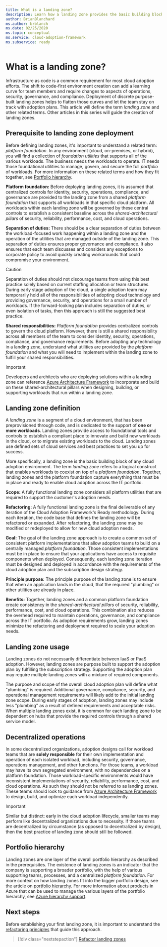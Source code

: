 ```yaml
---
title: What is a landing zone?
description: Learn how a landing zone provides the basic building block of any cloud adoption environment.
author: BrianBlanchard
ms.author: brblanch
ms.date: 02/25/2020
ms.topic: conceptual
ms.service: cloud-adoption-framework
ms.subservice: ready
---
```


<!-- markdownlint-disable MD026 -->

# What is a landing zone?

Infrastructure as code is a common requirement for most cloud adoption efforts. The shift to code-first environment creation can add a learning curve for team members and require changes to aspects of operations, security, governance, and compliance. Deployment of discrete purpose-built landing zones helps to flatten those curves and let the team stay on track with adoption plans. This article will define the term _landing zone_ and other related terms. Other articles in this series will guide the creation of landing zones.

## Prerequisite to landing zone deployment

Before defining landing zones, it's important to understand a related term: _platform foundation_. In any environment (cloud, on-premises, or hybrid), you will find a collection of _foundation utilities_ that supports all of the various workloads. The business needs the workloads to operate. IT needs those foundational utilities to manage, govern, and secure the full _portfolio_ of workloads. For more information on these related terms and how they fit together, see [Portfolio hierarchy](../../reference/fundamental-concepts/hosting-hierarchy.md).

**Platform foundation:** Before deploying landing zones, it is assumed that centralized controls for identity, security, operations, compliance, and governance are provided to the landing zone from a shared _platform foundation_ that supports all workloads in that specific cloud platform. All workloads within each landing zone will be governed by these central controls to establish a consistent baseline across the _shared-architectural pillars_ of security, reliability, performance, cost, and cloud operations.

**Separation of duties:** There should be a clear separation of duties between the workload-focused work happening within a landing zone and the operation of the utilities that are managed outside of the landing zone. This separation of duties ensures proper governance and compliance. It also ensures that each team discusses and considers any exceptions to corporate policy to avoid quickly creating workarounds that could compromise your environment.

> [!CAUTION]
> Separation of duties should not discourage teams from using this best practice solely based on current staffing allocation or team structures. During early stage adoption of the cloud, a single adoption team may temporarily hold all of the responsibilities of adopting cloud technology and providing governance, security, and operations for a small number of workloads. If the forward-looking plan includes separation of duties, or even isolation of tasks, then this approach is still the suggested best practice.

**Shared responsibilities:** _Platform foundation_ provides centralized controls to govern the cloud platform. However, there is still a shared responsibility across all members of the team to consider identity, security, operations, compliance, and governance requirements. Before adopting any technology in a landing zone, understand what utilities are provided by the _platform foundation_ and what you will need to implement within the landing zone to fulfill your shared responsibilities.

> [!IMPORTANT]
> Developers and architects who are deploying solutions within a landing zone can reference [Azure Architecture Framework](https://docs.microsoft.com/azure/architecture/framework/) to incorporate and build on these shared-architectural pillars when designing, building, or supporting workloads that run within a landing zone.

## Landing zone definition

A _landing zone_ is a segment of a cloud environment, that has been preprovisioned through code, and is dedicated to the support of **one or more workloads**. Landing zones provide access to foundational tools and controls to establish a compliant place to innovate and build new workloads in the cloud, or to migrate existing workloads to the cloud. Landing zones use defined sets of cloud services and best practices to set you up for success.

More specifically, a landing zone is the basic building block of any cloud adoption environment. The term _landing zone_ refers to a logical construct that enables workloads to coexist on top of a _platform foundation_. Together, landing zones and the platform foundation capture everything that must be in place and ready to enable cloud adoption across the IT portfolio.

**Scope:** A fully functional landing zone considers all platform utilities that are required to support the customer's adoption needs.

**Refactoring:** A fully functional landing zone is the final deliverable of any iteration of the Cloud Adoption Framework's Ready methodology. During each iteration, the code base that defines the landing zone will be refactored or expanded. After refactoring, the landing zone may be modified or redeployed to allow for new cloud adoption needs.

**Goal:** The goal of the landing zone approach is to create a common set of consistent platform implementations that allow adoption teams to build on a centrally managed _platform foundation_. Those consistent implementations must be in place to ensure that your applications have access to requisite components when deployed. Consequently, each landing zone iteration must be designed and deployed in accordance with the requirements of the cloud adoption plan and the subscription design strategy.

**Principle purpose:** The principle purpose of the landing zone is to ensure that when an application lands in the cloud, that the required "plumbing" or other utilities are already in place.

**Benefits:** Together, landing zones and a common platform foundation create consistency in the _shared-architectural pillars_ of security, reliability, performance, cost, and cloud operations. This combination also reduces the overhead required to maintain operations, governance, and compliance across the IT portfolio. As adoption requirements grow, landing zones minimize the refactoring and deployment required to scale your adoption needs.

## Landing zone usage

Landing zones do not necessarily differentiate between IaaS or PaaS adoption. However, landing zones are purpose built to support the adoption plan by fulfilling the subscription strategy. Supporting the adoption plan may require multiple landing zones with a mixture of required components.

The purpose and scope of the overall cloud adoption plan will define what "plumbing" is required. Additional governance, compliance, security, and operational management requirements will likely add to the initial landing zone scope. During early stages of adoption, landing zones may include less "plumbing" as a result of defined requirements and acceptable risks. When multiple landing zones exist, it is common for each landing zone to be dependent on hubs that provide the required controls through a shared service model.

## Decentralized operations

In some decentralized organizations, adoption designs call for workload teams that are **solely responsible** for their own implementation and operation of each isolated workload, including security, governance, operations management, and other functions. For those teams, a workload may have its own segregated environment, with no dependencies on a platform foundation. Those workload-specific environments would have inconsistent implementations of security, reliability, performance, cost, and cloud operations. As such they should not be referred to as landing zones. These teams should look to guidance from [Azure Architecture Framework](https://docs.microsoft.com/azure/architecture/framework/) to design, build, and optimize each workload independently.

> [!IMPORTANT]
> Similar but distinct: early in the cloud adoption lifecycle, smaller teams may perform like decentralized organizations due to necessity. If those teams are decentralized by circumstance (as opposed to decentralized by design), then the best practice of landing zone should still be followed.

## Portfolio hierarchy

Landing zones are one layer of the overall portfolio hierarchy as described in the prerequisites. The existence of landing zones is an indicator that the company is supporting a broader portfolio, with the help of various supporting teams, processes, and a centralized _platform foundation_. For more context on how landing zones fit into the bigger portfolio design, see the article on [portfolio hierarchy](../../reference/fundamental-concepts/hosting-hierarchy.md). For more information about products in Azure that can be used to manage the various layers of the portfolio hierarchy, see [Azure hierarchy support](../../reference/fundamental-concepts/hierarchy-azure-tools.md).

## Next steps

Before establishing your first landing zone, it is important to understand the [refactoring principles](./refactor.md) that guide this approach.

> [!div class="nextstepaction"]
> [Refactor landing zones](./refactor.md)
